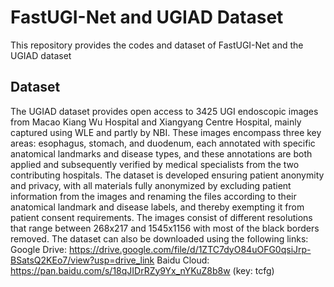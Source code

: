 # FastUGI-Net and UGIAD Dataset
This repository provides the codes and dataset of FastUGI-Net and the UGIAD dataset

## Dataset
The UGIAD dataset provides open access to 3425 UGI endoscopic images from Macao Kiang Wu Hospital and Xiangyang Centre Hospital, mainly captured using WLE and partly by NBI. These images encompass three key areas: esophagus, stomach, and duodenum, each annotated with specific anatomical landmarks and disease types, and these annotations are both applied and subsequently verified by medical specialists from the two contributing hospitals. The dataset is developed ensuring patient anonymity and privacy, with all materials fully anonymized by excluding patient information from the images and renaming the files according to their anatomical landmark and disease labels, and thereby exempting it from patient consent requirements. The images consist of different resolutions that range between 268x217 and 1545x1156 with most of the black borders removed. 
The dataset can also be downloaded using the following links:
Google Drive: https://drive.google.com/file/d/1ZTC7dyO84uOFG0qsiJrp-BSatsQ2KEo7/view?usp=drive_link
Baidu Cloud: https://pan.baidu.com/s/18qJIDrRZy9Yx_nYKuZ8b8w (key: tcfg)

